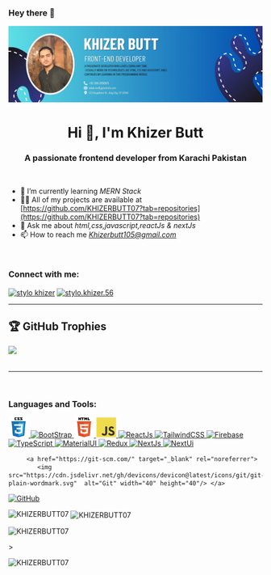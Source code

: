 ### Hey there 👋

<!--
**KHIZERBUTT07/KHIZERBUTT07** is a ✨ _special_ ✨ repository because its `README.md` (this file) appears on your GitHub profile.

Here are some ideas to get you started:

- 🔭 I’m currently working on ...
- 🌱 I’m currently learning ...
- 👯 I’m looking to collaborate on ...
- 🤔 I’m looking for help with ...
- 💬 Ask me about ...
- 📫 How to reach me: ...
- 😄 Pronouns: ...
- ⚡ Fun fact: ...
-->
![logo](https://github.com/KHIZERBUTT07/KHIZERBUTT07/blob/main/banner.jpg)
 <h1 align="center">Hi 👋, I'm Khizer Butt</h1>
<h3 align="center">A passionate frontend developer from Karachi Pakistan</h3>

<img align="right" width="300px" src="https://media3.giphy.com/media/qgQUggAC3Pfv687qPC/giphy.gif" alt="">


<p align="left"> <a href="https://twitter.com/" target="blank"><img src="https://img.shields.io/twitter/follow/?logo=twitter&style=for-the-badge" alt="" /></a> </p>

- 🌱 I’m currently learning *MERN Stack*
- 👨‍💻 All of my projects are available at [https://github.com/KHIZERBUTT07?tab=repositories](https://github.com/KHIZERBUTT07?tab=repositories)
- 💬 Ask me about *html,css,javascript,reactJs & nextJs*
- 📫 How to reach me *Khizerbutt105@gmail.com*
<br>

<h3 align="left">Connect with me:</h3>
<p align="left">
<a href="https://fb.com/Khizer Butt" target="blank"><img align="center" src="https://raw.githubusercontent.com/rahuldkjain/github-profile-readme-generator/master/src/images/icons/Social/facebook.svg" alt="stylo khizer" height="30" width="40" /></a>
<a href="https://instagram.com/khizer___butt___xyz" target="blank"><img align="center" src="https://raw.githubusercontent.com/rahuldkjain/github-profile-readme-generator/master/src/images/icons/Social/instagram.svg" alt="stylo.khizer.56" height="30" width="40" /></a>
</p>
<hr/>

## 🏆 GitHub Trophies
![](https://github-profile-trophy.vercel.app/?username=KhubaibAsif&theme=radical&no-frame=false&no-bg=true&margin-w=4)
<br>
<br>

<hr/>
<br>

<h3 align="left">Languages and Tools:</h3>
<p align="left"> <a href="https://www.w3schools.com/css/" target="_blank" rel="noreferrer"> <img src="https://raw.githubusercontent.com/devicons/devicon/master/icons/css3/css3-original-wordmark.svg" alt="css3" width="40" height="40"/> </a> 
 <a href="https://getbootstrap.com/" target="_blank" rel="noreferrer"> 
            <img src="https://cdn.jsdelivr.net/gh/devicons/devicon@latest/icons/bootstrap/bootstrap-original-wordmark.svg" alt="BootStrap" width="40" height="40" /> </a>
 <a href="https://www.w3.org/html/" target="_blank" rel="noreferrer"> <img src="https://raw.githubusercontent.com/devicons/devicon/master/icons/html5/html5-original-wordmark.svg" alt="html5" width="40" height="40"/> </a> <a href="https://developer.mozilla.org/en-US/docs/Web/JavaScript" target="_blank" rel="noreferrer"> <img src="https://raw.githubusercontent.com/devicons/devicon/master/icons/javascript/javascript-original.svg" alt="javascript" width="40" height="40"/> </a>
  <a href="https://react.dev/" target="_blank" rel="noreferrer">
<img src="https://cdn.jsdelivr.net/gh/devicons/devicon@latest/icons/react/react-original-wordmark.svg" alt="ReactJs" width="40" height="40" /> </a>
<a href="https://tailwindcss.com/" target="_blank" rel="noreferrer">
            <img src="https://cdn.jsdelivr.net/gh/devicons/devicon@latest/icons/tailwindcss/tailwindcss-plain-wordmark.svg"  alt="TailwindCSS" width="40" height="40"/> </a>
          <a href="https://firebase.google.com/" target="_blank" rel="noreferrer">
            <img src="https://cdn.jsdelivr.net/gh/devicons/devicon@latest/icons/firebase/firebase-plain-wordmark.svg" alt="Firebase" width="40" height="40"   /> </a>
             <a href="https://www.typescriptlang.org/" target="_blank" rel="noreferrer">
            <img src="https://cdn.jsdelivr.net/gh/devicons/devicon@latest/icons/typescript/typescript-plain.svg" alt="TypeScript" width="40" height="40"   /> </a>
          <a href="https://mui.com/material-ui/" target="_blank" rel="noreferrer">
            <img src="https://cdn.jsdelivr.net/gh/devicons/devicon@latest/icons/materialui/materialui-original.svg" alt="MaterialUI" width="40" height="40" /> </a>
            <a href="https://redux.js.org/" target="_blank" rel="noreferrer">
            <img src="https://cdn.jsdelivr.net/gh/devicons/devicon@latest/icons/redux/redux-original.svg"  alt="Redux" width="40" height="40"/> </a>
             <a href="https://nextjs.org/" target="_blank" rel="noreferrer">
            <img src="https://cdn.jsdelivr.net/gh/devicons/devicon@latest/icons/nextjs/nextjs-original-wordmark.svg"  alt="NextJs" width="40" height="40"/> </a>
            <a href="https://nextui.org/" target="_blank" rel="noreferrer">
            <img src="https://cdn.jsdelivr.net/gh/devicons/devicon@latest/icons/nextjs/nextjs-original.svg" alt="NextUi" width="40" height="40"/> </a>

         <a href="https://git-scm.com/" target="_blank" rel="noreferrer">
            <img src="https://cdn.jsdelivr.net/gh/devicons/devicon@latest/icons/git/git-plain-wordmark.svg"  alt="Git" width="40" height="40"/> </a>
 <a href="https://github.com/" target="_blank" rel="noreferrer">
            <img src="https://cdn.jsdelivr.net/gh/devicons/devicon@latest/icons/github/github-original-wordmark.svg" alt="GitHub" width="40" height="40"/> </a>
          
          
         
            
          
</p>

<p><img align="left" src="https://github-readme-stats.vercel.app/api/top-langs?username=KHIZERBUTT07&show_icons=true&locale=en&layout=compact" alt="KHIZERBUTT07" /></p>

<p>&nbsp;<img align="center" src="https://github-readme-stats.vercel.app/api?username=KHIZERBUTT07&show_icons=true&locale=en" alt="KHIZERBUTT07" /></p>

<p><img align="center" src="https://github-readme-streak-stats.herokuapp.com/?user=KHIZERBUTT07&" alt="KHIZERBUTT07" /></p>
>

<p align="left"> <img src="https://komarev.com/ghpvc/?username=KHIZERBUTT07&label=Profile%20views&color=0e75b6&style=flat" alt="KHIZERBUTT07" /> </p>

<p align="left"> <a href="https://twitter.com/" target="blank"><img src="https://img.shields.io/twitter/follow/?logo=twitter&style=for-the-badge" alt="" /></a> 
</p>


